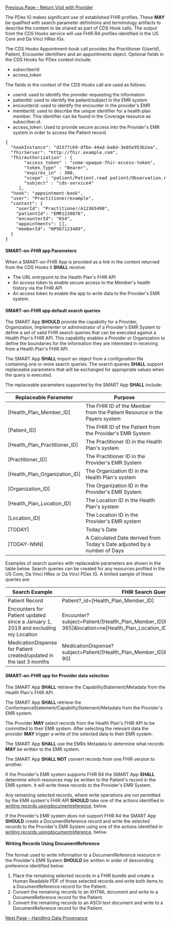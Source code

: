 [Previous Page - Return Visit with Provider](ReturnVisitwithProvider.html)


The PDex IG makes significant use of established FHIR profiles. These **MAY** be qualified with search parameter definitions and terminology artifacts to describe the content to be shared as part of CDS Hook calls. The output from the CDS Hooks service will use FHIR R4 profiles identified in the US Core and Da Vinci HRex IGs.


The CDS Hooks Appointment-book call provides the Practitioner (UserId), Patient, Encounter identifiers and an appointments object.
Optional fields in the CDS Hooks for PDex context include:
- subscriberId
- access_token

The fields in the context of the CDS Hooks call are used as follows:
- userid: used to identify the provider requesting the information
- patientId: used to identify the patient/subject in the EMR system
- encounterid: used to identify the encounter in the provider's EMR
- memberId: used to describe the unique identifier for a health plan member. This identifier can be found in the Coverage resource as subscriber.id.
- access_token: Used to provide secure access into the Provider's EMR system in order to access the Patient record.

<pre>
{
  "hookInstance": "d1577c69-dfbe-44ad-ba6d-3e05e953b2ea",
  "fhirServer": "http://fhir.example.com",
  "fhirAuthorization" : {
       "access_token" : "some-opaque-fhir-access-token",
       "token_type" : "Bearer",
       "expires_in" : 300,
       "scope" : "patient/Patient.read patient/Observation.read",
       "subject" : "cds-service4"
     },
  "hook": "appointment-book",
  "user": "Practitioner/example",
  "context": {
    "userId": "Practitioner/A12365498",
    "patientId": "EMR1239876",
    "encounterId": "654",
    "appointments": [],
    "memberId": "HP567123489",
  }
}
</pre>

#### SMART-on-FHIR app Parameters
When a SMART-on-FHIR App is provided as a link in the content returned from the CDS Hooks it **SHALL** receive:

- The URL entrypoint to the Health Plan's FHIR API
- An access token to enable secure access to the Member's health history via the FHIR API
- An access token to enable the app to write data to the Provider's EMR system.

#### SMART-on-FHIR app default search queries

The SMART App **SHOULD** provide the capability for a Provider, Organization, Implementer or administrator of a Provider's EMR System to define a set of valid FHIR search queries that can be executed against a Health Plan's FHIR API. This capability enables a Provider or Organization to define the boundaries for the information they are interested in receiving from a Health Plan's FHIR API.

The SMART App **SHALL** import an object from a configuration file containing one or more search queries. The search queries **SHALL** support replaceable parameters that will be exchanged for appropriate values when the query is executed.

The replaceable parameters supported by the SMART App **SHALL** include:

| Replaceable Parameter         | Purpose                                                                  |
|-------------------------------|--------------------------------------------------------------------------|
| [Health_Plan_Member_ID]       | The FHIR ID of the Member from the Patient Resource in the Payers system |
| [Patient_ID]                  | The FHIR ID of the Patient from the Provider's EMR System                |
| [Health_Plan_Practitioner_ID] | The Practitioner ID in the Health Plan's system                          |
| [Practitioner_ID]             | The Practitioner ID in the Provider's EMR System                         |
| [Health_Plan_Organization_ID] | The Organization ID in the Health Plan's system                          |
| [Organization_ID]             | The Organization ID in the Provider's EMR System                         |
| [Health_Plan_Location_ID]     | The Location ID in the Health Plan's system                              |
| [Location_ID]                 | The Location ID in the Provider's EMR system                             |
| [TODAY]                       | Today's Date                                                             |
| [TODAY-NNN]                   | A Calculated Date derived from Today's Date adjusted by a number of Days |

Examples of search queries with replaceable parameters are shown in the table below. Search queries can be created for any resources profiled in the US Core, Da Vinci HRex or Da Vinci PDex IG. A limited sample of these queries are:

| Search Example                                                                   | FHIR Search Query                                                                                                 |
|----------------------------------------------------------------------------------|-------------------------------------------------------------------------------------------------------------------|
| Patient Record                                                                   | Patient?_id=[Health_Plan_Member_ID]                                                                               |
| Encounters for Patient updated since a January 1, 2019 and excluding my Location | Encounter?subject=Patient/[Health_Plan_Member_ID]&_lastUpdated=gt[TODAY-365]&location=ne[Health_Plan_Location_ID] |
| MedicationDispense for Patient created/updated in the last 3 months              | MedicationDispense?subject=Patient/[Health_Plan_Member_ID]&_lastUpdated=gt[TODAY-90]                              |

#### SMART-on-FHIR app for Provider data selection
The SMART App **SHALL** retrieve the CapabilityStatement/Metadata from the Health Plan's FHIR API.
 
The SMART App **SHALL** retrieve the ConformanceStatement/CapabilityStatement/Metadata from the Provider's EMR system. 

The Provider **MAY** select records from the Health Plan's FHIR API to be committed to their EMR system.  After selecting the relevant data the provider **MAY** trigger a write of the selected data to their EMR system. 

The SMART App **SHALL** use the EMRs Metadata to determine what records **MAY** be written to the EMR system. 

The SMART App **SHALL NOT** convert records from one FHIR version to another.

If the Provider's EMR system supports FHIR R4 the SMART App **SHALL** determine which resources may be written to the Patient's record in the EMR system. It will write these records to the Provider's EMR System. 

Any remaining selected records, where write operations are not permitted by the EMR system's FHIR API **SHOULD** take one of the actions identified in [writing records usingdocumentreference](#writing-records-using-documentreference), below.

If the Provider's EMR system does not support FHIR R4 the SMART App **SHOULD** create a DocumentReference record and write the selected records to the Provider's EMR System using one of the actions identified in [writing records usingdocumentreference](#writing-records-using-documentreference), below.
    
#### Writing Records Using DocumentReference

The format used to write information to a DocumentReference resource in the Provider's EMR System **SHOULD** be written in order of descending preference identified below:

1. Place the remaining selected records in a FHIR bundle and create a Human Readable PDF of those selected records and write both items to a DocumentReference record for the Patient.
2. Convert the remaining records to an XHTML document and write to a DocumentReference record for the Patient.
3. Convert the remaining records to an ASCII text document and write to a DocumentReference record for the Patient.



[Next Page - Handling Data Provenance](HandlingDataProvenance.html)